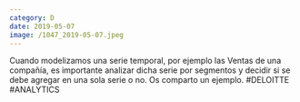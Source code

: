 ```yaml
--- 
category: D 
date: 2019-05-07 
image: /1047_2019-05-07.jpeg 
--- 
```


Cuando modelizamos una serie temporal, por ejemplo las Ventas de una compañía, es importante analizar dicha serie por segmentos y decidir si se debe agregar en una sola serie o no. Os comparto un ejemplo. #DELOITTE #ANALYTICS